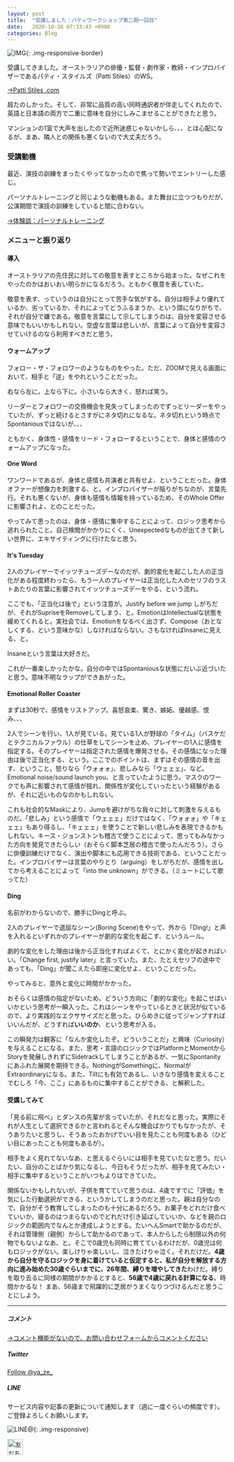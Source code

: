 ```yaml
---
layout: post
title:  "受講しました：パティワークショップ第二期一回目"
date:   2020-10-26 07:33:43 +0900
categories: Blog
---
```


![IMG]({{site.baseurl}}/img/20201026_01.jpg){: .img-responsive-border} 



受講してきました。オーストラリアの俳優・監督・劇作家・教師・インプロバイザーであるパティ・スタイルズ（Patti Stiles）のWS。

[→Patti Stiles .com](https://www.pattistiles.com/)

超たのしかった。そして、非常に品質の高い同時通訳者が伴走してくれたので、英語と日本語の両方で二重に意味を自分にしみこませることができたと思う。

マンションの1室で大声を出したので近所迷惑じゃないかしら、、、とは心配になるが、まあ、隣人との関係も悪くないので大丈夫だろう。

### 受講動機

最近、演技の訓練をまったくやってなかったので焦って勢いでエントリーした感じ。

パーソナルトレーニングと同じような動機もある。また舞台に立つつもりだが、公演期間で演技の訓練をしていると間に合わない。

[→体験談：パーソナルトレーニング]({{site.baseurl}}/blog/2020/10/13/Muscle/)

### メニューと振り返り

#### 導入
オーストラリアの先住民に対しての敬意を表すところから始まった。なぜこれをやったのかはおいおい明らかになるだろう。ともかく敬意を表していた。

敬意を表す、っていうのは自分にとって苦手な気がする。自分は相手より優れているか、劣っているか、それによってどうふるまうか、という頭になりがちで、それが自分で嫌である。敬意を言葉にして示してしまうのは、自分を変容させる意味でもいいかもしれない。空虚な言葉は悲しいが、言葉によって自分を変容させていけるのなら利用すべきだと思う。

#### ウォームアップ

フォロー・ザ・フォロワーのようなものをやった。ただ、ZOOMで見える画面において、相手と「逆」をやれということだった。

右なら左に。上なら下に。小さいなら大きく、怒れば笑う。

リーダーとフォロワーの交換機会を見失ってしまったのでずっとリーダーをやっていたが、ずっと続けるとさすがにネタ切れになるな。ネタ切れという時点でSpontaniousではないが、、、

ともかく、身体性・感情をリード・フォローするということで、身体と感情のウォームアップになった。


#### One Word
ワンワードであるが、身体と感情も共演者と共有せよ、ということだった。身体オファーが想像力を刺激する、と。インプロバイザーが陥りがちなのが、言葉先行。それも悪くないが、身体も感情も情報を持っているため、そのWhole Offerに影響されよ、とのことだった。

やってみて思ったのは、身体・感情に集中することによって、ロジック思考から逃れられたこと。自己検閲がかかりにくく、Unexpectedなものが出てきて新しい世界に、エキサイティングに行けたなと思う。

#### It's Tuesday
2人のプレイヤーでイッツチューズデーなのだが、劇的変化を起こした人の正当化がある程度終わったら、もう一人のプレイヤーは正当化した人のセリフのラストあたりの言葉に影響されてイッツチューズデーをやる、という流れ。

ここでも、「正当化は後で」という注意が。Justify before we jump しがちだが、それがSupriseをRemoveしてしまう、と。EmotionはIntellectualな状態を緩めてくれると。実社会では、Emotionをなるべく出さず、Compose（おとなしくする、という意味かな）しなければならない。さもなければInsaneに見える、と。

Insaneという言葉は大好きだ。

これが一番楽しかったかな。自分の中ではSpontaniousな状態にだいぶ近づいたと思う。意味不明なラップができあがった。


#### Emotional Roller Coaster
まずは30秒で、感情をリストアップ。喜怒哀楽、驚き、嫉妬、優越感、恨み、、、

2人でシーンを行い、1人が見ている。見ている1人が野球の「タイム」（バスケだとテクニカルファウル）の仕草をしてシーンを止め、プレイヤーの1人に感情を指定する。そのプレイヤーは指定された感情を爆発させる。その感情になった理由は後で正当化する、という。ここでのポイントは、まずはその感情の音を出す、ということ。怒りなら「ウォォォ」、悲しみなら「ウェェェ」、など。Emotional noise/sound launch you、と言っていたように思う。マスクのワークでも声に影響されて感情が揺れ、関係性が変化していったという経験があるが、それに近いものなのかもしれない。

これも社会的なMaskにより、Jumpを避けがちな我々に対して刺激を与えるものだ。「悲しみ」という感情で「ウェェェ」だけではなく、「ウォォォ」や「キェェェ」もあり得るし、「キェェェ」を使うことで新しい悲しみを表現できるかもしれない。キース・ジョンストンも稽古で使うことによって、思ってもみなかった方向を発見できたらしい（おそらく脚本芝居の稽古で使ったんだろう）。さらに俳優訓練だけでなく、演出や脚本にも応用できる技術である、ということだった。インプロバイザーは言葉のやりとり（arguing）をしがちだが、感情を出してから考えることによって「into the unknown」ができる。（ミュートにして歌ってた）



#### Ding

名前がわからないので、勝手にDingと呼ぶ。

2人のプレイヤーで退屈なシーン(Boring Scene)をやって、外から「Ding!」と声を入れるといずれかのプレイヤーが劇的な変化を起こす、というルール。

劇的な変化をした理由は後から正当化すればよくて、とにかく変化が起きればいい。「Change first, justify later」と言っていた。また、たとえセリフの途中であっても、「Ding」が聞こえたら即座に変化せよ、ということだった。

やってみると、意外と変化に時間がかかった。

おそらくは感情の指定がないため、どういう方向に「劇的な変化」を起こせばいいかという思考が一瞬入った。これはシーンをやっているときと状況が似ているので、より実践的なエクササイズだと思った。ひらめきに従ってジャンプすればいいんだが、どうすれば**いいのか**、という思考が入る。

この瞬発力は観客に「なんか変化したぞ。どういうことだ」と興味（Curiosity）を与えることになる。また、思考・言語のロジックではPlatformとMomentからStoryを発展しきれずにSidetrackしてしまうことがあるが、一気にSpontanityにあふれた展開を期待できる。NothingがSomethingに、NormalがExtraordinaryになる。また、Tiltにも有効であるし、いきなり感情を変えることでむしろ「今、ここ」にあるものに集中することができる、と解釈した。




#### 受講してみて
「見る前に飛べ」とダンスの先輩が言っていたが、それだなと思った。実際にそれが人生として選択できるかと言われるとそんな機会ばかりでもなかったが、そうありたいと思うし、そうあったおかげでいい目を見たことも何度もある（ひどい目にあったことも何度もあるが）。

相手をよく見れてないなあ、と思えるぐらいには相手を見ていたなと思う。だいたい、自分のことばかり気になるし、今日もそうだったが、相手を見てみたい・相手に集中するということがいつもよりはできていた。

関係ないかもしれないが、子供を育てていて思うのは、4歳ですでに「評価」を気にした行動選択ができる、というかしてしまうのだと思った。親は自分なので、自分がそう教育してしまったのも十分にあるだろう。お菓子をどれだけ食べていいか、寝るのはつまらないのでどれだけ引き延ばしていいか、などを親のロジックの範囲内でなんとか達成しようとする。たいへんSmartで助かるのだが、それは管理側（親側）からして助かるのであって、本人からしたら制限以外の何物でもないよなあ、と。そこで0歳児も同時に育てているわけだが、0歳児は何もロジックがない。楽しけりゃ楽しいし、泣きたけりゃ泣く。それだけだ。**4歳から自分を守るロジックを身に着けていると仮定すると、私が自分を解放する方向に進み始めた30歳ぐらいまでに、26年間、縛りを増やしてきた**わけだ。縛りを取り去るに同様の期間がかかるとすると、**56歳で4歳に戻れる計算になる**。時間かかるな！ まあ、56歳まで飛躍的に芝居がうまくなりつづけるんだと思うことにしよう。

---
##### コメント
[→コメント機能がないので、お問い合わせフォームからコメントください]({{site.baseurl}}/docs/contact/)

##### Twitter

<a href="https://twitter.com/ya_ze_?ref_src=twsrc%5Etfw" class="twitter-follow-button" data-show-count="false">Follow @ya_ze_</a><script async src="https://platform.twitter.com/widgets.js" charset="utf-8"></script>


##### LINE

サービス内容や記事の更新について通知します（週に一度ぐらいの頻度です）。
ご登録よろしくお願いします。

![LINE@]({{site.baseurl}}/img/lineat.png){: .img-responsive}

<a href="https://line.me/R/ti/p/%40tqt3140x"><img height="36" border="0" alt="友だち追加" src="https://scdn.line-apps.com/n/line_add_friends/btn/ja.png"></a>
